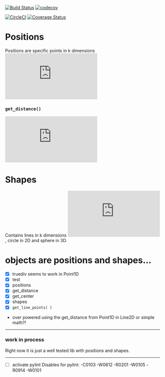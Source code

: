[![Build Status](https://travis-ci.com/mow09/objects.svg?token=3YzpCr7zqrJRwks2k22w&branch=master)](https://travis-ci.com/mow09/objects)
[![codecov](https://codecov.io/gh/mow09/objects/branch/master/graph/badge.svg?token=ZYABVH5NZ8)](https://codecov.io/gh/mow09/objects)

[![CircleCI](https://circleci.com/gh/mow09/objects/tree/master.svg?style=svg)](https://circleci.com/gh/mow09/objects/tree/master)
[![Coverage Status](https://coveralls.io/repos/github/mow09/objects/badge.svg)](https://coveralls.io/github/mow09/objects)

# Positions
Positions are specific points in k dimensions ![k = {1,2,3}](https://latex.codecogs.com/gif.latex?k%20%3D%20%7B1%2C2%2C3%7D)

### `get_distance()`
![d(\mathbf{p,q})=\sqrt{\sum_{i=1}^n(p_i-q_i)^2}](https://latex.codecogs.com/gif.latex?d%28%5Cmathbf%7Bp%2Cq%7D%29%3D%5Csqrt%7B%5Csum_%7Bi%3D1%7D%5En%28p_i-q_i%29%5E2%7D)

# Shapes
Contains lines in k dimensions ![k = {1,2,3}](https://latex.codecogs.com/gif.latex?k%20%3D%20%7B1%2C2%2C3%7D), circle in 2D and sphere in 3D.

# objects are positions and shapes...

- [x] truediv seems to work in Point1D
- [x] test
- [x] positions
- [x] get_distance
- [x] get_center
- [x] shapes
- [x] ``get_line_points( )``

- over powered using the get_distance from Point1D in Line2D or simple math?!

---

### work in process
Right now it is just a well tested lib with positions and shapes.

---

- [ ] activate pylint
Disables for pylint:
-C0103
-W0612
-R0201
-W0105
-R0914
-W0101
